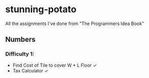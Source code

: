 # stunning-potato
All the assignments I've done from "The Programmers Idea Book"

## Numbers  
### Difficulty 1:  
* Find Cost of Tile to cover W * L Floor ✓  
* Tax Calculator ✓  
